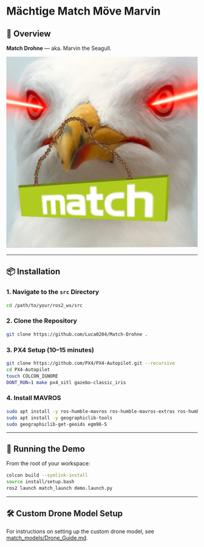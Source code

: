 # Mächtige Match Möve Marvin

## 🚁 Overview

**Match Drohne** — aka. Marvin the Seagull.

![Marvin](marvin.jpg)

---

## 📦 Installation

### 1. Navigate to the `src` Directory

```bash
cd /path/to/your/ros2_ws/src
```

### 2. Clone the Repository

```bash
git clone https://github.com/Luca0204/Match-Drohne .
```

### 3. PX4 Setup (10–15 minutes)

```bash
git clone https://github.com/PX4/PX4-Autopilot.git --recursive
cd PX4-Autopilot
touch COLCON_IGNORE
DONT_RUN=1 make px4_sitl gazebo-classic_iris
```

### 4. Install MAVROS

```bash
sudo apt install -y ros-humble-mavros ros-humble-mavros-extras ros-humble-mavros-msgs
sudo apt install -y geographiclib-tools
sudo geographiclib-get-geoids egm96-5
```

---

## 🚀 Running the Demo

From the root of your workspace:

```bash
colcon build --symlink-install
source install/setup.bash
ros2 launch match_launch demo.launch.py
```

---

## 🛠️ Custom Drone Model Setup

For instructions on setting up the custom drone model, see [match_models/Drone_Guide.md](match_models/Drone_Guide.md).
